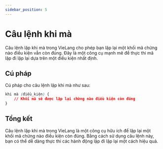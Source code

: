 ```yaml
---
sidebar_position: 5
---
```


# Câu lệnh khi mà

Câu lệnh lặp khi mà trong VieLang cho phép bạn lặp lại một khối mã chừng nào điều kiện vẫn còn đúng. Đây là một công cụ mạnh mẽ để thực thi mã lặp đi lặp lại dựa trên một điều kiện nhất định.


## Cú pháp
Cú pháp cho câu lệnh lặp khi mà như sau:

```css
khi mà (điều_kiện) {
    // Khối mã sẽ được lặp lại chừng nào điều kiện còn đúng
}

```


## Tổng kết

Câu lệnh lặp khi mà trong VieLang là một công cụ hữu ích để lặp lại một khối mã chừng nào điều kiện còn đúng. Bằng cách sử dụng câu lệnh này, bạn có thể dễ dàng thực thi các hành động lặp đi lặp lại một cách hiệu quả.